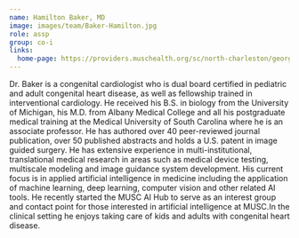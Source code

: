```yaml
---
name: Hamilton Baker, MD
image: images/team/Baker-Hamilton.jpg
role: assp
group: co-i
links:
  home-page: https://providers.muschealth.org/sc/north-charleston/george-hamilton-baker-md
---
```


Dr. Baker is a congenital cardiologist who is dual board certified in pediatric and adult congenital heart disease, as well as fellowship trained in interventional cardiology. He received his B.S. in biology from the University of Michigan, his M.D. from Albany Medical College and all his postgraduate medical training at the Medical University of South Carolina where he is an associate professor. He has authored over 40 peer-reviewed journal publication, over 50 published abstracts and holds a U.S. patent in image guided surgery. He has extensive experience in multi-institutional, translational medical research in areas such as medical device testing, multiscale modeling and image guidance system development. His current focus is in applied artificial intelligence in medicine including the application of machine learning, deep learning, computer vision and other related AI tools. He recently started the MUSC AI Hub to serve as an interest group and contact point for those interested in artificial intelligence at MUSC.In the clinical setting he enjoys taking care of kids and adults with congenital heart disease.
